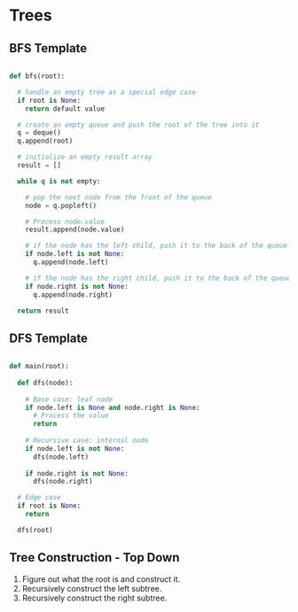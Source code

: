 # Trees


## BFS Template

```python

def bfs(root):

  # handle an empty tree as a special edge case
  if root is None:
    return default value

  # create an empty queue and push the root of the tree into it
  q = deque()
  q.append(root)

  # initialize an empty result array
  result = []

  while q is not empty:

    # pop the next node from the front of the queue
    node = q.popleft()

    # Process node.value
    result.append(node.value)

    # if the node has the left child, push it to the back of the queue
    if node.left is not None:
      q.append(node.left)

    # if the node has the right child, push it to the back of the queue
    if node.right is not None:
      q.append(node.right)

  return result

```

## DFS Template

```python

def main(root):
  
  def dfs(node):
  
    # Base case: leaf node
    if node.left is None and node.right is None:
      # Process the value
      return
  
    # Recursive case: internal node
    if node.left is not None:
      dfs(node.left)
  
    if node.right is not None:
      dfs(node.right)

  # Edge case
  if root is None:
    return

  dfs(root)

```

## Tree Construction - Top Down

1. Figure out what the root is and construct it.
2. Recursively construct the left subtree.
3. Recursively construct the right subtree.
